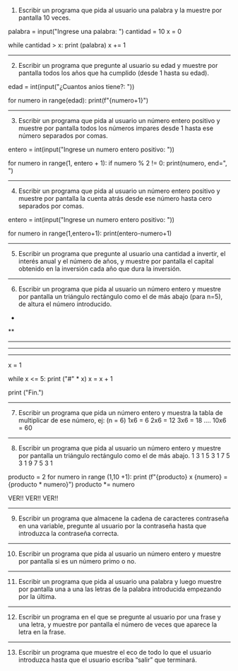 1) Escribir un programa que pida al usuario una palabra y la muestre por pantalla 10 veces.

palabra = input("Ingrese una palabra: ")
cantidad = 10
x = 0

while cantidad > x:
    print (palabra)
    x += 1

---------------------------------------------------------------------------------------------

2) Escribir un programa que pregunte al usuario su edad y muestre por pantalla todos los años
que ha cumplido (desde 1 hasta su edad).

edad = int(input("¿Cuantos anios tiene?: "))

for numero in range(edad):
    print(f"{numero+1}")

---------------------------------------------------------------------------------------------
3) Escribir un programa que pida al usuario un número entero positivo y muestre por pantalla
todos los números impares desde 1 hasta ese número separados por comas.

entero = int(input("Ingrese un numero entero positivo: "))

for numero in range(1, entero + 1):
    if numero % 2 != 0:
        print(numero, end=", ")

---------------------------------------------------------------------------------------------
4) Escribir un programa que pida al usuario un número entero positivo y muestre por pantalla
la cuenta atrás desde ese número hasta cero separados por comas.

entero = int(input("Ingrese un numero entero positivo: "))

for numero in range(1,entero+1):
    print(entero-numero+1)

---------------------------------------------------------------------------------------------
5) Escribir un programa que pregunte al usuario una cantidad a invertir, el interés anual y el
número de años, y muestre por pantalla el capital obtenido en la inversión cada año que dura
la inversión.

---------------------------------------------------------------------------------------------
6) Escribir un programa que pida al usuario un número entero y muestre por pantalla un
triángulo rectángulo como el de más abajo (para n=5), de altura el número introducido.
*
**
***
****
*****

x = 1

while x <= 5:
    print ("#" * x)
    x = x + 1

print ("Fin.")

---------------------------------------------------------------------------------------------
7) Escribir un programa que pida un número entero y muestra la tabla de multiplicar de ese
número, ej: (n = 6)
1x6 = 6
2x6 = 12
3x6 = 18
….
10x6 = 60

---------------------------------------------------------------------------------------------
8) Escribir un programa que pida al usuario un número entero y muestre por pantalla un
triángulo rectángulo como el de más abajo.
1
3 1
5 3 1
7 5 3 1
9 7 5 3 1

producto = 2
for numero in range (1,10 +1):
    print (f"{producto} x {numero} = {producto * numero}")
    producto *= numero

  VER!! VER!! VER!!

---------------------------------------------------------------------------------------------
9) Escribir un programa que almacene la cadena de caracteres contraseña en una variable,
pregunte al usuario por la contraseña hasta que introduzca la contraseña correcta.

---------------------------------------------------------------------------------------------
10) Escribir un programa que pida al usuario un número entero y muestre por pantalla si es un
número primo o no.

---------------------------------------------------------------------------------------------
11) Escribir un programa que pida al usuario una palabra y luego muestre por pantalla una a
una las letras de la palabra introducida empezando por la última.

---------------------------------------------------------------------------------------------
12) Escribir un programa en el que se pregunte al usuario por una frase y una letra, y muestre
por pantalla el número de veces que aparece la letra en la frase.

---------------------------------------------------------------------------------------------
13) Escribir un programa que muestre el eco de todo lo que el usuario introduzca hasta que 
el usuario escriba “salir” que terminará.

